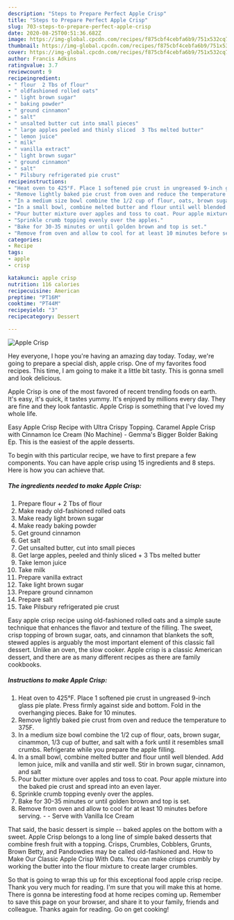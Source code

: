 ```yaml
---
description: "Steps to Prepare Perfect Apple Crisp"
title: "Steps to Prepare Perfect Apple Crisp"
slug: 703-steps-to-prepare-perfect-apple-crisp
date: 2020-08-25T00:51:36.682Z
image: https://img-global.cpcdn.com/recipes/f875cbf4cebfa6b9/751x532cq70/apple-crisp-recipe-main-photo.jpg
thumbnail: https://img-global.cpcdn.com/recipes/f875cbf4cebfa6b9/751x532cq70/apple-crisp-recipe-main-photo.jpg
cover: https://img-global.cpcdn.com/recipes/f875cbf4cebfa6b9/751x532cq70/apple-crisp-recipe-main-photo.jpg
author: Francis Adkins
ratingvalue: 3.7
reviewcount: 9
recipeingredient:
- " flour  2 Tbs of flour"
- " oldfashioned rolled oats"
- " light brown sugar"
- " baking powder"
- " ground cinnamon"
- " salt"
- " unsalted butter cut into small pieces"
- " large apples peeled and thinly sliced  3 Tbs melted butter"
- " lemon juice"
- " milk"
- " vanilla extract"
- " light brown sugar"
- " ground cinnamon"
- " salt"
- " Pilsbury refrigerated pie crust"
recipeinstructions:
- "Heat oven to 425°F. Place 1 softened pie crust in ungreased 9-inch glass pie plate. Press firmly against side and bottom. Fold in the overhanging pieces. Bake for 10 minutes."
- "Remove lightly baked pie crust from oven and reduce the temperature to 375F."
- "In a medium size bowl combine the 1/2 cup of flour, oats, brown sugar, cinammon, 1/3 cup of butter, and salt with a fork until it resembles small crumbs. Refrigerate while you prepare the apple filling."
- "In a small bowl, combine melted butter and flour until well blended. Add lemon juice, milk and vanilla and stir well. Stir in brown sugar, cinnamon, and salt"
- "Pour butter mixture over apples and toss to coat. Pour apple mixture into the baked pie crust and spread into an even layer."
- "Sprinkle crumb topping evenly over the apples."
- "Bake for 30-35 minutes or until golden brown and top is set."
- "Remove from oven and allow to cool for at least 10 minutes before serving.  Serve with Vanilla Ice Cream"
categories:
- Recipe
tags:
- apple
- crisp

katakunci: apple crisp 
nutrition: 116 calories
recipecuisine: American
preptime: "PT16M"
cooktime: "PT44M"
recipeyield: "3"
recipecategory: Dessert

---
```



![Apple Crisp](https://img-global.cpcdn.com/recipes/f875cbf4cebfa6b9/751x532cq70/apple-crisp-recipe-main-photo.jpg)

Hey everyone, I hope you're having an amazing day today. Today, we're going to prepare a special dish, apple crisp. One of my favorites food recipes. This time, I am going to make it a little bit tasty. This is gonna smell and look delicious.

Apple Crisp is one of the most favored of recent trending foods on earth. It's easy, it's quick, it tastes yummy. It's enjoyed by millions every day. They are fine and they look fantastic. Apple Crisp is something that I've loved my whole life.

Easy Apple Crisp Recipe with Ultra Crispy Topping. Caramel Apple Crisp with Cinnamon Ice Cream (No Machine) - Gemma&#39;s Bigger Bolder Baking Ep. This is the easiest of the apple desserts.


To begin with this particular recipe, we have to first prepare a few components. You can have apple crisp using 15 ingredients and 8 steps. Here is how you can achieve that.

##### The ingredients needed to make Apple Crisp:

1. Prepare  flour + 2 Tbs of flour
1. Make ready  old-fashioned rolled oats
1. Make ready  light brown sugar
1. Make ready  baking powder
1. Get  ground cinnamon
1. Get  salt
1. Get  unsalted butter, cut into small pieces
1. Get  large apples, peeled and thinly sliced + 3 Tbs melted butter
1. Take  lemon juice
1. Take  milk
1. Prepare  vanilla extract
1. Take  light brown sugar
1. Prepare  ground cinnamon
1. Prepare  salt
1. Take  Pilsbury refrigerated pie crust


Easy apple crisp recipe using old-fashioned rolled oats and a simple saute technique that enhances the flavor and texture of the filling. The sweet, crisp topping of brown sugar, oats, and cinnamon that blankets the soft, stewed apples is arguably the most important element of this classic fall dessert. Unlike an oven, the slow cooker. Apple crisp is a classic American dessert, and there are as many different recipes as there are family cookbooks. 

##### Instructions to make Apple Crisp:

1. Heat oven to 425°F. Place 1 softened pie crust in ungreased 9-inch glass pie plate. Press firmly against side and bottom. Fold in the overhanging pieces. Bake for 10 minutes.
1. Remove lightly baked pie crust from oven and reduce the temperature to 375F.
1. In a medium size bowl combine the 1/2 cup of flour, oats, brown sugar, cinammon, 1/3 cup of butter, and salt with a fork until it resembles small crumbs. Refrigerate while you prepare the apple filling.
1. In a small bowl, combine melted butter and flour until well blended. Add lemon juice, milk and vanilla and stir well. Stir in brown sugar, cinnamon, and salt
1. Pour butter mixture over apples and toss to coat. Pour apple mixture into the baked pie crust and spread into an even layer.
1. Sprinkle crumb topping evenly over the apples.
1. Bake for 30-35 minutes or until golden brown and top is set.
1. Remove from oven and allow to cool for at least 10 minutes before serving. -  - Serve with Vanilla Ice Cream


That said, the basic dessert is simple -- baked apples on the bottom with a sweet. Apple Crisp belongs to a long line of simple baked desserts that combine fresh fruit with a topping. Crisps, Crumbles, Cobblers, Grunts, Brown Betty, and Pandowdies may be called old-fashioned and. How to Make Our Classic Apple Crisp With Oats. You can make crisps crumbly by working the butter into the flour mixture to create larger crumbles. 

So that is going to wrap this up for this exceptional food apple crisp recipe. Thank you very much for reading. I'm sure that you will make this at home. There is gonna be interesting food at home recipes coming up. Remember to save this page on your browser, and share it to your family, friends and colleague. Thanks again for reading. Go on get cooking!

